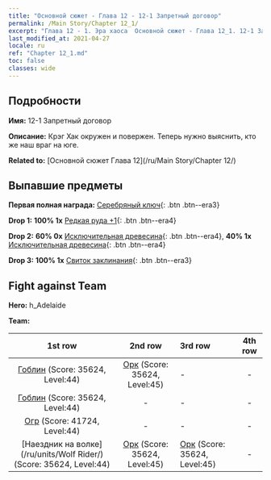 ```yaml
---
title: "Основной сюжет - Глава 12 - 12-1 Запретный договор"
permalink: /Main Story/Chapter 12_1/
excerpt: "Глава 12 - 1. Эра хаоса  Основной сюжет - Глава 12_1. 12-1 Запретный договор"
last_modified_at: 2021-04-27
locale: ru
ref: "Chapter 12_1.md"
toc: false
classes: wide
---
```


## Подробности

 **Имя:** 12-1 Запретный договор

 **Описание:** Крэг Хак окружен и повержен. Теперь нужно выяснить, кто же наш враг на юге.

 **Related to:** [Основной сюжет Глава 12](/ru/Main Story/Chapter 12/)

## Выпавшие предметы

 **Первая полная награда:** [Серебряный ключ](/ItemsRU/con_693/){: .btn .btn--era3}

 **Drop 1:** **100% 1x** [Редкая руда +1](/ItemsRU/mat_40/){: .btn .btn--era4}

 **Drop 2:** **60% 0x** [Исключительная древесина](/ItemsRU/mat_34/){: .btn .btn--era4}, **40% 1x** [Исключительная древесина](/ItemsRU/mat_34/){: .btn .btn--era4}

 **Drop 3:** **100% 1x** [Свиток заклинания](/ItemsRU/con_694/){: .btn .btn--era3}


## Fight against Team
 **Hero:** h_Adelaide

 **Team:**


  | 1st row | 2nd row | 3rd row | 4th row |
  |:----:|:----:|:----|:----:|
  | [Гоблин](/ru/units/Goblin/) (Score: 35624, Level:44)  | [Орк](/ru/units/Orc/) (Score: 35624, Level:45)  | - | - |
  | [Гоблин](/ru/units/Goblin/) (Score: 35624, Level:44)  | - | - | - |
  | [Огр](/ru/units/Ogre/) (Score: 41724, Level:44)  | - | - | - |
  | [Наездник на волке](/ru/units/Wolf Rider/) (Score: 35624, Level:44)  | [Орк](/ru/units/Orc/) (Score: 35624, Level:45)  | [Орк](/ru/units/Orc/) (Score: 35624, Level:45)  | - |



